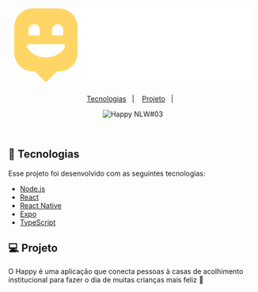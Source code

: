 <h1 align="center">
    <img alt="Happy" title="Happy" src="https://raw.githubusercontent.com/wr2net/NextLevelWeek-3/1d0f95d3e73d0ed3419b36124a946cb6b9cdd9c6/src/images/logo.svg" />
</h1>

<p align="center">
  <a href="#-tecnologias">Tecnologias</a>&nbsp;&nbsp;&nbsp;|&nbsp;&nbsp;&nbsp;
  <a href="#-projeto">Projeto</a>&nbsp;&nbsp;&nbsp;|&nbsp;&nbsp;&nbsp;
</p>

<p align="center">
 <img src="https://media-exp1.licdn.com/dms/image/C4E22AQGOW7iOcUjwbg/feedshare-shrink_1280-alternative/0?e=1605744000&v=beta&t=geQppAvRSXa_VXc6J3fJP16knxe0AUrBQWLkEIBd8TQ" alt="Happy NLW#03" />
</p>

<br>

## 🚀 Tecnologias

Esse projeto foi desenvolvido com as seguintes tecnologias:

- [Node.js](https://nodejs.org/en/)
- [React](https://reactjs.org)
- [React Native](https://facebook.github.io/react-native/)
- [Expo](https://expo.io/)
- [TypeScript](https://www.typescriptlang.org/)

## 💻 Projeto

O Happy é uma aplicação que conecta pessoas à casas de acolhimento institucional para fazer o dia de muitas crianças mais feliz 💜
